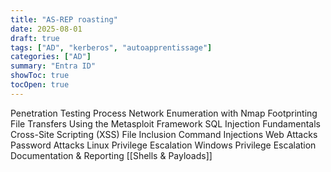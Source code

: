 ```yaml
---
title: "AS-REP roasting"
date: 2025-08-01
draft: true
tags: ["AD", "kerberos", "autoapprentissage"]
categories: ["AD"]
summary: "Entra ID"
showToc: true
tocOpen: true
---
```


 Penetration Testing Process
Network Enumeration with Nmap
Footprinting
File Transfers
Using the Metasploit Framework
SQL Injection Fundamentals
Cross-Site Scripting (XSS)
File Inclusion
Command Injections
Web Attacks
Password Attacks
Linux Privilege Escalation
Windows Privilege Escalation
Documentation & Reporting
[[Shells & Payloads]]